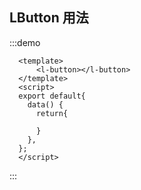 ## LButton 用法
:::demo
```vue
  <template>
      <l-button></l-button>
  </template>
  <script>
  export default{
    data() {
      return{
       
      }
    },
  };
  </script>

```
:::




